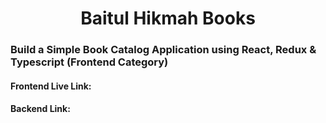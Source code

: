 <h1 align="center" > Baitul Hikmah Books</h1>

### Build a Simple Book Catalog Application using React, Redux & Typescript (Frontend Category)

#### Frontend Live Link:

#### Backend Link:
